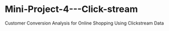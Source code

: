 # Mini-Project-4---Click-stream
Customer Conversion Analysis for Online Shopping Using Clickstream Data
